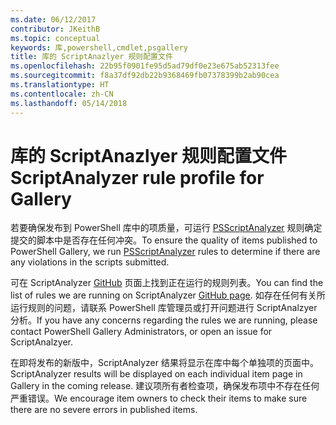 ```yaml
---
ms.date: 06/12/2017
contributor: JKeithB
ms.topic: conceptual
keywords: 库,powershell,cmdlet,psgallery
title: 库的 ScriptAnazlyer 规则配置文件
ms.openlocfilehash: 22b95f0901fe95d5ad79df0e23e675ab52313fee
ms.sourcegitcommit: f8a37df92db22b9368469fb07378399b2ab90cea
ms.translationtype: HT
ms.contentlocale: zh-CN
ms.lasthandoff: 05/14/2018
---
```

# <a name="scriptanalyzer-rule-profile-for-gallery"></a><span data-ttu-id="3572f-103">库的 ScriptAnazlyer 规则配置文件</span><span class="sxs-lookup"><span data-stu-id="3572f-103">ScriptAnalyzer rule profile for Gallery</span></span>

<span data-ttu-id="3572f-104">若要确保发布到 PowerShell 库中的项质量，可运行 [PSScriptAnalyzer](https://github.com/PowerShell/PSScriptAnalyzer) 规则确定提交的脚本中是否存在任何冲突。</span><span class="sxs-lookup"><span data-stu-id="3572f-104">To ensure the quality of items published to PowerShell Gallery, we run [PSScriptAnalyzer](https://github.com/PowerShell/PSScriptAnalyzer) rules to determine if there are any violations in the scripts submitted.</span></span>

<span data-ttu-id="3572f-105">可在 ScriptAnalyzer [GitHub](https://github.com/PowerShell/PSScriptAnalyzer/blob/development/Engine/Settings/PSGallery.psd1) 页面上找到正在运行的规则列表。</span><span class="sxs-lookup"><span data-stu-id="3572f-105">You can find the list of rules we are running on ScriptAnalyzer [GitHub page](https://github.com/PowerShell/PSScriptAnalyzer/blob/development/Engine/Settings/PSGallery.psd1).</span></span>
<span data-ttu-id="3572f-106">如存在任何有关所运行规则的问题，请联系 PowerShell 库管理员或打开问题进行 ScriptAnalzyer 分析。</span><span class="sxs-lookup"><span data-stu-id="3572f-106">If you have any concerns regarding the rules we are running, please contact PowerShell Gallery Administrators, or open an issue for ScriptAnalzyer.</span></span>

<span data-ttu-id="3572f-107">在即将发布的新版中，ScriptAnalyzer 结果将显示在库中每个单独项的页面中。</span><span class="sxs-lookup"><span data-stu-id="3572f-107">ScriptAnalyzer results will be displayed on each individual item page in Gallery in the coming release.</span></span> <span data-ttu-id="3572f-108">建议项所有者检查项，确保发布项中不存在任何严重错误。</span><span class="sxs-lookup"><span data-stu-id="3572f-108">We encourage item owners to check their items to make sure there are no severe errors in published items.</span></span>
